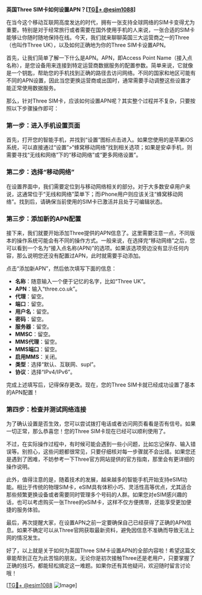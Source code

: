 **英国Three SIM卡如何设置APN？[[TG💪+ @esim1088](https://t.me/s/esim1088)]**

在当今这个移动互联网高度发达的时代，拥有一张支持全球网络的SIM卡变得尤为重要。特别是对于经常旅行或者需要在国外使用手机的人来说，一张合适的SIM卡能够让你随时随地保持在线。今天，我们就来聊聊英国三大运营商之一的Three（也叫作Three UK），以及如何正确地为你的Three SIM卡设置APN。

首先，让我们简单了解一下什么是APN。APN，即Access Point Name（接入点名称），是您设备用来连接到特定运营商数据服务的配置参数。简单来说，它就像是一个钥匙，帮助您的手机找到正确的路径去访问网络。不同的国家和地区可能有不同的APN设置，因此当您更换运营商或出国时，通常需要手动调整这些设置才能正常使用数据服务。

那么，针对Three SIM卡，应该如何设置APN呢？其实整个过程并不复杂，只要按照以下步骤操作即可：

### 第一步：进入手机设置页面

首先，打开您的智能手机，并找到“设置”图标点击进入。如果您使用的是苹果iOS系统，可以直接通过“设置”>“蜂窝移动网络”找到相关选项；如果是安卓手机，则需要寻找“无线和网络”下的“移动网络”或“更多网络设置”。

### 第二步：选择“移动网络”

在设置界面中，我们需要定位到与移动网络相关的部分。对于大多数安卓用户来说，这通常位于“无线和网络”菜单下；而iPhone用户则应该关注“蜂窝移动网络”。找到后，请确保当前使用的SIM卡已激活并且处于可编辑状态。

### 第三步：添加新的APN配置

接下来，我们就要开始添加Three提供的APN信息了。这里需要注意一点，不同版本的操作系统可能会有不同的操作方式。一般来说，在选择完“移动网络”之后，您可以看到一个名为“接入点名称(APN)”的选项。如果该选项旁边没有显示任何内容，那么说明您还没有配置过APN，此时就需要手动添加。

点击“添加新APN”，然后依次填写下面的信息：
- **名称**：随意输入一个便于记忆的名字，比如“Three UK”。
- **APN**：输入“three.co.uk”。
- **代理**：留空。
- **端口**：留空。
- **用户名**：留空。
- **密码**：留空。
- **服务器**：留空。
- **MMSC**：留空。
- **MMS代理**：留空。
- **MMS端口**：留空。
- **启用MMS**：关闭。
- **类型**：选择“默认、互联网、supl”。
- **协议**：选择“IPv4/IPv6”。

完成上述填写后，记得保存更改。现在，您的Three SIM卡就已经成功设置了基本的APN配置！

### 第四步：检查并测试网络连接

为了确认设置是否生效，您可以尝试拨打电话或者访问网页看看是否有信号。如果一切正常，那么恭喜您！您的Three SIM卡现在已经可以顺利使用了。

不过，在实际操作过程中，有时候可能会遇到一些小问题，比如忘记保存、输入错误等。别担心，这些问题都很常见，只要仔细核对每一步骤就不会出错。如果您还是遇到了困难，不妨参考一下Three官方网站提供的官方指南，那里会有更详细的操作说明。

此外，值得注意的是，随着技术的发展，越来越多的智能手机开始支持eSIM功能。相比于传统的物理SIM卡，eSIM具有体积小巧、灵活性高等优点，尤其适合那些频繁更换设备或者需要同时管理多个号码的人群。如果您对eSIM感兴趣的话，也可以考虑购买一张Three的eSIM卡，这样不仅方便携带，还能享受更加便捷的服务体验。

最后，再次提醒大家，在设置APN之前一定要确保自己已经获得了正确的APN信息。如果不确定可以从Three官网获取最新资料，避免因信息不准确而导致无法上网的情况发生。

好了，以上就是关于如何为英国Three SIM卡设置APN的全部内容啦！希望这篇文章能帮到正在为此苦恼的朋友。无论你是初次接触Three还是老用户，只要掌握了正确的技巧，都能轻松搞定这一难题。如果你还有其他疑问，欢迎随时留言讨论哦！

[[TG💪+ @esim1088](https://t.me/s/esim1088) ![Image](https://i.postimg.cc/4NQfJmqS/Snipaste-2025-05-13-00-14-12.png)]